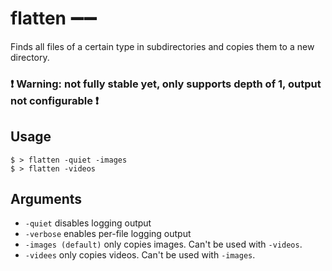 # flatten ➖➖
Finds all files of a certain type in subdirectories and copies them to a new directory.  
### ❗ Warning: not fully stable yet, only supports depth of 1, output not configurable ❗

## Usage
`$ > flatten -quiet -images`  
`$ > flatten -videos`

## Arguments
- `-quiet` disables logging output
- `-verbose` enables per-file logging output
- `-images (default)` only copies images. Can't be used with `-videos`.
- `-videes` only copies videos. Can't be used with `-images`.